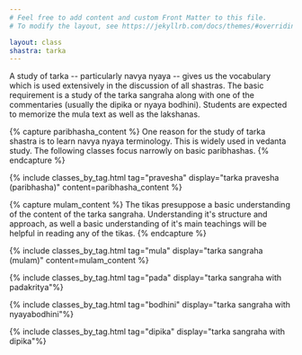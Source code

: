 ```yaml
---
# Feel free to add content and custom Front Matter to this file.
# To modify the layout, see https://jekyllrb.com/docs/themes/#overriding-theme-defaults

layout: class
shastra: tarka
---
```


<div markdown="1" class="page-description">
A study of tarka -- particularly navya nyaya -- gives us the vocabulary which is used extensively in the discussion of all shastras. The basic requirement is a study of the tarka sangraha along with one of the commentaries (usually the dipika or nyaya bodhini). Students are expected to memorize the mula text as 
well as the lakshanas.
</div>

{% capture paribhasha_content %}
One reason for the study of tarka shastra is to learn navya nyaya terminology. This is widely used in vedanta study. The following classes focus narrowly on basic paribhashas.
{% endcapture %}

{% include classes_by_tag.html tag="pravesha" display="tarka pravesha (paribhasha)" content=paribhasha_content %}

{% capture mulam_content %}
The tikas presuppose a basic understanding of the content of the tarka sangraha. Understanding it's structure and approach, as well a basic understanding of it's main teachings will be helpful in reading any of the tikas.
{% endcapture %}

{% include classes_by_tag.html tag="mula" display="tarka sangraha (mulam)" content=mulam_content %}

{% include classes_by_tag.html tag="pada" display="tarka sangraha with padakritya"%}

{% include classes_by_tag.html tag="bodhini" display="tarka sangraha with nyayabodhini"%}

{% include classes_by_tag.html tag="dipika" display="tarka sangraha with dipika"%}